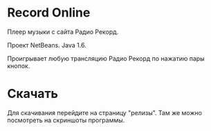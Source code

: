 # Record Online
Плеер музыки с сайта Радио Рекорд.

Проект NetBeans. Java 1.6.

Проигрывает любую трансляцию Радио Рекорд по нажатию пары кнопок.

# Скачать
Для скачивания перейдите на страницу "релизы". Там же можно посмотреть на скриншоты программы.